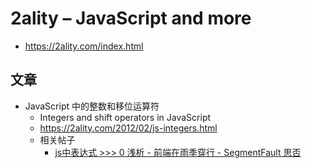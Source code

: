 # 2ality – JavaScript and more

- <https://2ality.com/index.html>

## 文章

- JavaScript 中的整数和移位运算符
  - Integers and shift operators in JavaScript
  - <https://2ality.com/2012/02/js-integers.html>
  - 相关帖子
    - [js中表达式 >>> 0 浅析 - 前端在雨季穿行 - SegmentFault 思否](https://segmentfault.com/a/1190000014613703)
